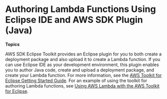 # Authoring Lambda Functions Using Eclipse IDE and AWS SDK Plugin \(Java\)<a name="java-author-using-eclipse-sdk-plugin"></a>

**Topics**

AWS SDK Eclipse Toolkit provides an Eclipse plugin for you to both create a deployment package and also upload it to create a Lambda function\. If you can use Eclipse IDE as your development environment, this plugin enables you to author Java code, create and upload a deployment package, and create your Lambda function\. For more information, see the [AWS Toolkit for Eclipse Getting Started Guide](http://docs.aws.amazon.com/AWSToolkitEclipse/latest/GettingStartedGuide/)\. For an example of using the toolkit for authoring Lambda functions, see [Using AWS Lambda with the AWS Toolkit for Eclipse](http://docs.aws.amazon.com/AWSToolkitEclipse/latest/GettingStartedGuide//lambda.html)\. 
